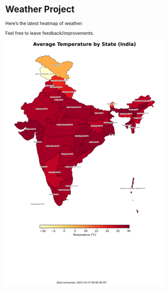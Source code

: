 # Weather Project

Here’s the latest heatmap of weather:

Feel free to leave feedback/improvements.

![India Heatmap](docs/assets/india_heatmap.png?v=F1C1C0)
